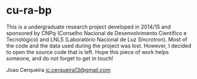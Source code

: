 # cu-ra-bp

This is a undergraduate research project developed in 2014/15 and sponsored by CNPq (Conselho Nacional de Desenvolvimento Científico e Tecnológico) and LNLS (Laboratório Nacional de Luz Síncrotron). Most of the code and the data used during the project was lost. However, I decided to open the source code that is left. Hope this piece of work helps someone, and do not forget to get in touch!

Joao Cerqueira
jc.cerqueira13@gmail.com